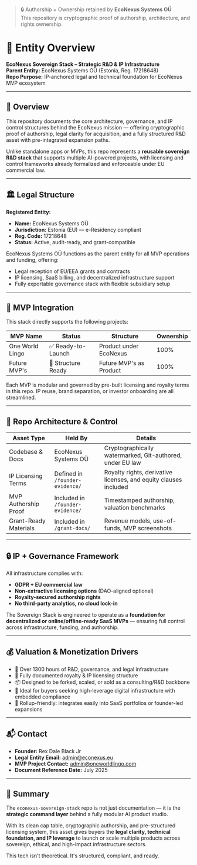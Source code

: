 > 🔒 Authorship + Ownership retained by **EcoNexus Systems OÜ**  
> This repository is cryptographic proof of authorship, architecture, and rights ownership.  


# 📄 Entity Overview  
**EcoNexus Sovereign Stack – Strategic R&D & IP Infrastructure**  
**Parent Entity:** EcoNexus Systems OÜ (Estonia, Reg. 17218648)  
**Repo Purpose:** IP-anchored legal and technical foundation for EcoNexus MVP ecosystem  

---

## 🧱 Overview  

This repository documents the core architecture, governance, and IP control structures behind the EcoNexus mission — offering cryptographic proof of authorship, legal clarity for acquisition, and a fully structured R&D asset with pre-integrated expansion paths.

Unlike standalone apps or MVPs, this repo represents a **reusable sovereign R&D stack** that supports multiple AI-powered projects, with licensing and control frameworks already formalized and enforceable under EU commercial law.

---

## 🏛️ Legal Structure  

**Registered Entity:**  
- **Name:** EcoNexus Systems OÜ  
- **Jurisdiction:** Estonia (EU) — e-Residency compliant  
- **Reg. Code:** 17218648  
- **Status:** Active, audit-ready, and grant-compatible  

EcoNexus Systems OÜ functions as the parent entity for all MVP operations and funding, offering:

- Legal reception of EU/EEA grants and contracts  
- IP licensing, SaaS billing, and decentralized infrastructure support  
- Fully exportable governance stack with flexible subsidiary setup  

---

## 🚀 MVP Integration  

This stack directly supports the following projects:

| MVP Name           | Status         | Structure       | Ownership |
|--------------------|----------------|------------------|-----------|
| One World Lingo    | ✅ Ready-to-Launch | Product under EcoNexus | 100% |
| Future MVP's       | 🧪 Structure Ready | Future MVP's as Product | 100% |

Each MVP is modular and governed by pre-built licensing and royalty terms in this repo. IP reuse, brand separation, or investor onboarding are all streamlined.

---

## 📂 Repo Architecture & Control  

| Asset Type            | Held By                | Details |
|-----------------------|------------------------|---------|
| Codebase & Docs       | EcoNexus Systems OÜ    | Cryptographically watermarked, Git-authored, under EU law |
| IP Licensing Terms    | Defined in `/founder-evidence/` | Royalty rights, derivative licenses, and equity clauses included |
| MVP Authorship Proof  | Included in `/founder-evidence/` | Timestamped authorship, valuation benchmarks |
| Grant-Ready Materials | Included in `/grant-docs/`      | Revenue models, use-of-funds, MVP screenshots |

---

## 🔒 IP + Governance Framework  

All infrastructure complies with:

- **GDPR + EU commercial law**
- **Non-extractive licensing options** (DAO-aligned optional)
- **Royalty-secured authorship rights**
- **No third-party analytics, no cloud lock-in**

The Sovereign Stack is engineered to operate as a **foundation for decentralized or online/offline-ready SaaS MVPs** — ensuring full control across infrastructure, funding, and authorship.

---

## 💰 Valuation & Monetization Drivers  

- 🧠 Over 1300 hours of R&D, governance, and legal infrastructure  
- 🔐 Fully documented royalty & IP licensing structure  
- 📦 Designed to be forked, scaled, or sold as a consulting/R&D backbone  
- 💼 Ideal for buyers seeking high-leverage digital infrastructure with embedded compliance  
- 🧱 Rollup-friendly: integrates easily into SaaS portfolios or founder-led expansions  

---

## 📬 Contact  

- **Founder:** Rex Dale Black Jr  
- **Legal Entity Email:** admin@econexus.eu  
- **MVP Project Contact:** admin@oneworldlingo.com  
- **Document Reference Date:** July 2025  

---

## 🧠 Summary  

The `econexus-sovereign-stack` repo is not just documentation — it is the **strategic command layer** behind a fully modular AI product studio.

With its clean cap table, cryptographic authorship, and pre-structured licensing system, this asset gives buyers the **legal clarity, technical foundation, and IP leverage** to launch or scale multiple products across sovereign, ethical, and high-impact infrastructure sectors.

This tech isn't theoretical. It's structured, compliant, and ready.

